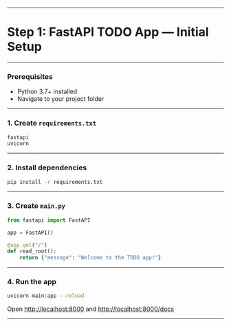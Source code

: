 
---

# Step 1: FastAPI TODO App — Initial Setup

---

### Prerequisites

* Python 3.7+ installed
* Navigate to your project folder

---

### 1. Create `requirements.txt`

```txt
fastapi
uvicorn
```

---

### 2. Install dependencies

```bash
pip install -r requirements.txt
```

---

### 3. Create `main.py`

```python
from fastapi import FastAPI

app = FastAPI()

@app.get("/")
def read_root():
    return {"message": "Welcome to the TODO app!"}
```

---

### 4. Run the app

```bash
uvicorn main:app --reload
```

Open [http://localhost:8000](http://localhost:8000) and [http://localhost:8000/docs](http://localhost:8000/docs)

---

